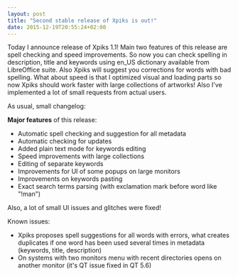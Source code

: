 ```yaml
---
layout: post
title: "Second stable release of Xpiks is out!"
date: 2015-12-19T20:55:24+02:00
---
```


Today I announce release of Xpiks 1.1! Main two features of this release are spell checking and speed improvements. So now you can check spelling in description, title and keywords using en_US dictionary available from LibreOffice suite. Also Xpiks will suggest you corrections for words with bad spelling. What about speed is that I optimized visual and loading parts so now Xpiks should work faster with large collections of artworks! Also I've implemented a lot of small requests from actual users.

As usual, small changelog:

**Major features** of this release:

- Automatic spell checking and suggestion for all metadata
- Automatic checking for updates
- Added plain text mode for keywords editing
- Speed improvements with large collections
- Editing of separate keywords
- Improvements for UI of some popups on large monitors
- Improvements on keywords pasting
- Exact search terms parsing (with exclamation mark before word like "!man")

Also, a lot of small UI issues and glitches were fixed!

Known issues:

- Xpiks proposes spell suggestions for all words with errors, what creates duplicates if one word has been used several times in metadata (keywords, title, description)
- On systems with two monitors menu with recent directories opens on another monitor (it's QT issue fixed in QT 5.6)
